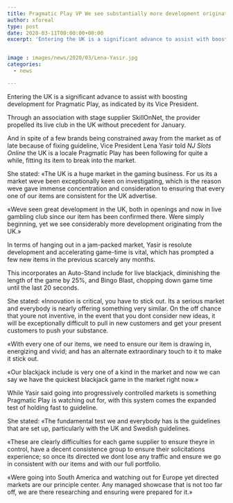 ```yaml
---
title: Pragmatic Play VP We see substantially more development originating from the UK
author: xforeal 
type: post
date: 2020-03-11T00:00:00+00:00
excerpt: 'Entering the UK is a significant advance to assist with boosting development for Pragmatic Play, as indicated by its Vice President '


image : images/news/2020/03/Lena-Yasir.jpg
categories:
  - news

---
```

Entering the UK is a significant advance to assist with boosting development for Pragmatic Play, as indicated by its Vice President. 

Through an association with stage supplier SkillOnNet, the provider propelled its live club in the UK without precedent for January. 

And in spite of a few brands being constrained away from the market as of late because of fixing guideline, Vice President Lena Yasir told _NJ Slots Online_ the UK is a locale Pragmatic Play has been following for quite a while, fitting its item to break into the market. 

She stated: &#171;The UK is a huge market in the gaming business. For us its a market weve been exceptionally keen on investigating, which is the reason weve gave immense concentration and consideration to ensuring that every one of our items are consistent for the UK advertise. 

&#171;Weve seen great development in the UK, both in openings and now in live gambling club since our item has been confirmed there. Were simply beginning, yet we see considerably more development originating from the UK.&#187; 

In terms of hanging out in a jam-packed market, Yasir is resolute development and accelerating game-time is vital, which has prompted a few new items in the previous scarcely any months. 

This incorporates an Auto-Stand include for live blackjack, diminishing the length of the game by 25&percnt;, and Bingo Blast, chopping down game time until the last 20 seconds. 

She stated: &#171;Innovation is critical, you have to stick out. Its a serious market and everybody is nearly offering something very similar. On the off chance that youre not inventive, in the event that you dont consider new ideas, it will be exceptionally difficult to pull in new customers and get your present customers to push your substance. 

&#171;With every one of our items, we need to ensure our item is drawing in, energizing and vivid; and has an alternate extraordinary touch to it to make it stick out. 

&#171;Our blackjack include is very one of a kind in the market and now we can say we have the quickest blackjack game in the market right now.&#187; 

While Yasir said going into progressively controlled markets is something Pragmatic Play is watching out for, with this system comes the expanded test of holding fast to guideline. 

She stated: &#171;The fundamental test we and everybody has is the guidelines that are set up, particularly with the UK and Swedish guidelines. 

&#171;These are clearly difficulties for each game supplier to ensure theyre in control, have a decent consistence group to ensure their solicitations experience; so once its directed we dont lose any traffic and ensure we go in consistent with our items and with our full portfolio. 

&#171;Were going into South America and watching out for Europe yet directed markets are our principle center. Any managed showcase that is not too far off, we are there researching and ensuring were prepared for it.&#187;